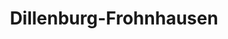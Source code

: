 ---
title: Dillenburg-Frohnhausen
url: /dillenburg-frohnhausen/
latitude: 50.776
longitude: 8.304
---